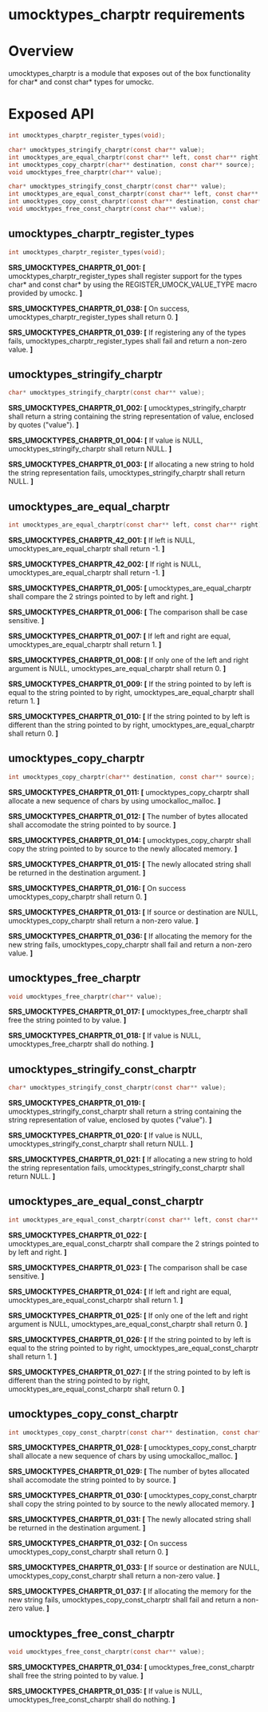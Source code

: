 
# umocktypes_charptr requirements

# Overview

umocktypes_charptr is a module that exposes out of the box functionality for char\* and const char\* types for umockc.

# Exposed API

```c
int umocktypes_charptr_register_types(void);

char* umocktypes_stringify_charptr(const char** value);
int umocktypes_are_equal_charptr(const char** left, const char** right);
int umocktypes_copy_charptr(char** destination, const char** source);
void umocktypes_free_charptr(char** value);

char* umocktypes_stringify_const_charptr(const char** value);
int umocktypes_are_equal_const_charptr(const char** left, const char** right);
int umocktypes_copy_const_charptr(const char** destination, const char** source);
void umocktypes_free_const_charptr(const char** value);
```

## umocktypes_charptr_register_types

```c
int umocktypes_charptr_register_types(void);
```

**SRS_UMOCKTYPES_CHARPTR_01_001: [** umocktypes_charptr_register_types shall register support for the types char\* and const char\* by using the REGISTER_UMOCK_VALUE_TYPE macro provided by umockc. **]**

**SRS_UMOCKTYPES_CHARPTR_01_038: [** On success, umocktypes_charptr_register_types shall return 0. **]**

**SRS_UMOCKTYPES_CHARPTR_01_039: [** If registering any of the types fails, umocktypes_charptr_register_types shall fail and return a non-zero value. **]**

## umocktypes_stringify_charptr

```c
char* umocktypes_stringify_charptr(const char** value);
```

**SRS_UMOCKTYPES_CHARPTR_01_002: [** umocktypes_stringify_charptr shall return a string containing the string representation of value, enclosed by quotes ("value"). **]**

**SRS_UMOCKTYPES_CHARPTR_01_004: [** If value is NULL, umocktypes_stringify_charptr shall return NULL. **]**

**SRS_UMOCKTYPES_CHARPTR_01_003: [** If allocating a new string to hold the string representation fails, umocktypes_stringify_charptr shall return NULL. **]**

## umocktypes_are_equal_charptr

```c
int umocktypes_are_equal_charptr(const char** left, const char** right);
```

**SRS_UMOCKTYPES_CHARPTR_42_001: [** If left is NULL, umocktypes_are_equal_charptr shall return -1. **]**

**SRS_UMOCKTYPES_CHARPTR_42_002: [** If right is NULL, umocktypes_are_equal_charptr shall return -1. **]**

**SRS_UMOCKTYPES_CHARPTR_01_005: [** umocktypes_are_equal_charptr shall compare the 2 strings pointed to by left and right. **]**

**SRS_UMOCKTYPES_CHARPTR_01_006: [** The comparison shall be case sensitive. **]**

**SRS_UMOCKTYPES_CHARPTR_01_007: [** If left and right are equal, umocktypes_are_equal_charptr shall return 1. **]**

**SRS_UMOCKTYPES_CHARPTR_01_008: [** If only one of the left and right argument is NULL, umocktypes_are_equal_charptr shall return 0. **]**

**SRS_UMOCKTYPES_CHARPTR_01_009: [** If the string pointed to by left is equal to the string pointed to by right, umocktypes_are_equal_charptr shall return 1. **]**

**SRS_UMOCKTYPES_CHARPTR_01_010: [** If the string pointed to by left is different than the string pointed to by right, umocktypes_are_equal_charptr shall return 0. **]**

## umocktypes_copy_charptr

```c
int umocktypes_copy_charptr(char** destination, const char** source);
```

**SRS_UMOCKTYPES_CHARPTR_01_011: [** umocktypes_copy_charptr shall allocate a new sequence of chars by using umockalloc_malloc. **]**

**SRS_UMOCKTYPES_CHARPTR_01_012: [** The number of bytes allocated shall accomodate the string pointed to by source. **]**

**SRS_UMOCKTYPES_CHARPTR_01_014: [** umocktypes_copy_charptr shall copy the string pointed to by source to the newly allocated memory. **]**

**SRS_UMOCKTYPES_CHARPTR_01_015: [** The newly allocated string shall be returned in the destination argument. **]**

**SRS_UMOCKTYPES_CHARPTR_01_016: [** On success umocktypes_copy_charptr shall return 0. **]**

**SRS_UMOCKTYPES_CHARPTR_01_013: [** If source or destination are NULL, umocktypes_copy_charptr shall return a non-zero value. **]**

**SRS_UMOCKTYPES_CHARPTR_01_036: [** If allocating the memory for the new string fails, umocktypes_copy_charptr shall fail and return a non-zero value. **]**

## umocktypes_free_charptr

```c
void umocktypes_free_charptr(char** value);
```

**SRS_UMOCKTYPES_CHARPTR_01_017: [** umocktypes_free_charptr shall free the string pointed to by value. **]**

**SRS_UMOCKTYPES_CHARPTR_01_018: [** If value is NULL, umocktypes_free_charptr shall do nothing. **]**

## umocktypes_stringify_const_charptr

```c
char* umocktypes_stringify_const_charptr(const char** value);
```

**SRS_UMOCKTYPES_CHARPTR_01_019: [** umocktypes_stringify_const_charptr shall return a string containing the string representation of value, enclosed by quotes ("value"). **]**

**SRS_UMOCKTYPES_CHARPTR_01_020: [** If value is NULL, umocktypes_stringify_const_charptr shall return NULL. **]**

**SRS_UMOCKTYPES_CHARPTR_01_021: [** If allocating a new string to hold the string representation fails, umocktypes_stringify_const_charptr shall return NULL. **]**

## umocktypes_are_equal_const_charptr

```c
int umocktypes_are_equal_const_charptr(const char** left, const char** right);
```

**SRS_UMOCKTYPES_CHARPTR_01_022: [** umocktypes_are_equal_const_charptr shall compare the 2 strings pointed to by left and right. **]**

**SRS_UMOCKTYPES_CHARPTR_01_023: [** The comparison shall be case sensitive. **]**

**SRS_UMOCKTYPES_CHARPTR_01_024: [** If left and right are equal, umocktypes_are_equal_const_charptr shall return 1. **]**

**SRS_UMOCKTYPES_CHARPTR_01_025: [** If only one of the left and right argument is NULL, umocktypes_are_equal_const_charptr shall return 0. **]**

**SRS_UMOCKTYPES_CHARPTR_01_026: [** If the string pointed to by left is equal to the string pointed to by right, umocktypes_are_equal_const_charptr shall return 1. **]**

**SRS_UMOCKTYPES_CHARPTR_01_027: [** If the string pointed to by left is different than the string pointed to by right, umocktypes_are_equal_const_charptr shall return 0. **]**

## umocktypes_copy_const_charptr

```c
int umocktypes_copy_const_charptr(const char** destination, const char** source);
```

**SRS_UMOCKTYPES_CHARPTR_01_028: [** umocktypes_copy_const_charptr shall allocate a new sequence of chars by using umockalloc_malloc. **]**

**SRS_UMOCKTYPES_CHARPTR_01_029: [** The number of bytes allocated shall accomodate the string pointed to by source. **]**

**SRS_UMOCKTYPES_CHARPTR_01_030: [** umocktypes_copy_const_charptr shall copy the string pointed to by source to the newly allocated memory. **]**

**SRS_UMOCKTYPES_CHARPTR_01_031: [** The newly allocated string shall be returned in the destination argument. **]**

**SRS_UMOCKTYPES_CHARPTR_01_032: [** On success umocktypes_copy_const_charptr shall return 0. **]**

**SRS_UMOCKTYPES_CHARPTR_01_033: [** If source or destination are NULL, umocktypes_copy_const_charptr shall return a non-zero value. **]**

**SRS_UMOCKTYPES_CHARPTR_01_037: [** If allocating the memory for the new string fails, umocktypes_copy_const_charptr shall fail and return a non-zero value. **]**

## umocktypes_free_const_charptr

```c
void umocktypes_free_const_charptr(const char** value);
```

**SRS_UMOCKTYPES_CHARPTR_01_034: [** umocktypes_free_const_charptr shall free the string pointed to by value. **]**

**SRS_UMOCKTYPES_CHARPTR_01_035: [** If value is NULL, umocktypes_free_const_charptr shall do nothing. **]**
